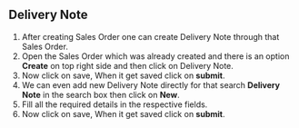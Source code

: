 ## Delivery Note
 1. After creating Sales Order one can create Delivery Note through that Sales Order.
 2. Open the Sales Order which was already created and there is an option **Create** on top right side and then click on Delivery Note.
 3. Now click on save, When it get saved click on **submit**.
 4. We can even add new Delivery Note directly for that search **Delivery Note** in the search box then click on **New**.
 5. Fill all the required details in the respective fields.
 6. Now click on save, When it get saved click on **submit**.
